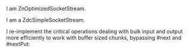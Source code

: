 I am ZnOptimizedSocketStream.

I am a ZdcSimpleSocketStream.

I re-implement the critical operations dealing with bulk input and output 
more efficiently to work with buffer sized chunks, bypassing #next and #nextPut: